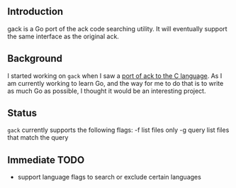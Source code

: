 ## Introduction
gack is a Go port of the ack code searching utility. It will eventually
support the same interface as the original ack.

## Background
I started working on `gack` when I saw a 
[port of ack to the C language](https://github.com/ggreer/the_silver_searcher). 
As I am currently working to learn Go, and the way for me to do that is to 
write as much Go as possible, I thought it would be an interesting project.

## Status
`gack` currently supports the following flags:
        -f          list files only
        -g query    list files that match the query

## Immediate TODO
* support language flags to search or exclude certain languages
